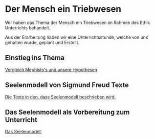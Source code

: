 # Der Mensch ein Triebwesen

Wir haben das Thema der Mensch ein Triebwesen im Rahmen des Ethik Unterrichts behandelt.

Aus der Erarbeitung haben wir eine Unterrichtsstunde, welche von uns gehalten wurde, geplant und Erstellt.

## Einstieg ins Thema 

[Vergleich Mephisto's und unsere Hypothesen](Einstieg/Hypothesen.md)


## Seelenmodell von Sigmund Freud Texte

[Die Texte in den, dass Seelenmodell beschrieben wird.](SigmundFreudTexte)

## Das Seelenmodell als Vorbereitung zum Unterricht

[Das Seelenmodell](SigmundFreud-Tafelbild-Seelenmodell)
